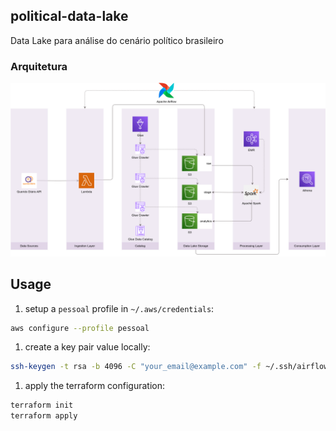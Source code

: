 ## political-data-lake

Data Lake para análise do cenário político brasileiro

### Arquitetura

![Arquitetura](./diagrams/political-data-lake.png)

## Usage

1. setup a `pessoal` profile in `~/.aws/credentials`:
```sh
aws configure --profile pessoal
```

1. create a key pair value locally:
```sh
ssh-keygen -t rsa -b 4096 -C "your_email@example.com" -f ~/.ssh/airflow-key
```

1. apply the terraform configuration:
```sh
terraform init
terraform apply
```
